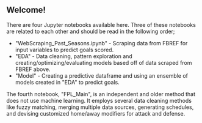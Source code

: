 ## Welcome!

There are four Jupyter notebooks available here. Three of these notebooks are related to each other and should be read in the following order;
* "WebScraping_Past_Seasons.ipynb" - Scraping data from FBREF for input variables to predict goals scored. 
* "EDA" - Data cleaning, pattern exploration and creating/optimizing/evaluating models based off of data scraped from FBREF above.
* "Model" - Creating a predictive dataframe and using an ensemble of models created in "EDA" to predict goals. 

The fourth notebook, "FPL_Main", is an independent and older method that does not use machine learning. It employs several data cleaning methods like fuzzy matching, merging multiple data sources, generating schedules, and devising customized home/away modifiers for attack and defense.
